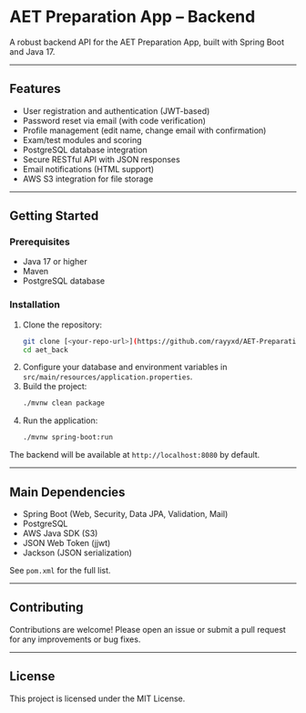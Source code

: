# AET Preparation App – Backend

A robust backend API for the AET Preparation App, built with Spring Boot and Java 17.

---

## Features

- User registration and authentication (JWT-based)
- Password reset via email (with code verification)
- Profile management (edit name, change email with confirmation)
- Exam/test modules and scoring
- PostgreSQL database integration
- Secure RESTful API with JSON responses
- Email notifications (HTML support)
- AWS S3 integration for file storage

---

## Getting Started

### Prerequisites
- Java 17 or higher
- Maven
- PostgreSQL database

### Installation
1. Clone the repository:
   ```bash
   git clone [<your-repo-url>](https://github.com/rayyxd/AET-Preparation-App)
   cd aet_back
   ```
2. Configure your database and environment variables in `src/main/resources/application.properties`.
3. Build the project:
   ```bash
   ./mvnw clean package
   ```
4. Run the application:
   ```bash
   ./mvnw spring-boot:run
   ```

The backend will be available at `http://localhost:8080` by default.

---

## Main Dependencies

- Spring Boot (Web, Security, Data JPA, Validation, Mail)
- PostgreSQL
- AWS Java SDK (S3)
- JSON Web Token (jjwt)
- Jackson (JSON serialization)

See `pom.xml` for the full list.

---

## Contributing

Contributions are welcome! Please open an issue or submit a pull request for any improvements or bug fixes.

---

## License

This project is licensed under the MIT License.
